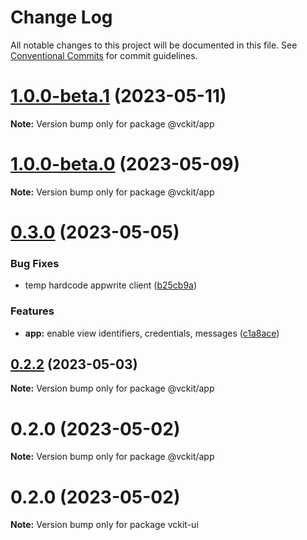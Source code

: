 # Change Log

All notable changes to this project will be documented in this file.
See [Conventional Commits](https://conventionalcommits.org) for commit guidelines.

# [1.0.0-beta.1](https://github.com/arpentnoir/project-vckit/compare/v0.3.0...v1.0.0-beta.1) (2023-05-11)

**Note:** Version bump only for package @vckit/app

# [1.0.0-beta.0](https://github.com/arpentnoir/project-vckit/compare/v0.3.0...v1.0.0-beta.0) (2023-05-09)

**Note:** Version bump only for package @vckit/app

# [0.3.0](https://github.com/arpentnoir/project-vckit/compare/v0.2.2...v0.3.0) (2023-05-05)

### Bug Fixes

- temp hardcode appwrite client ([b25cb9a](https://github.com/arpentnoir/project-vckit/commit/b25cb9ab5bd8fdb5195e2a4b16e87a4d2458303e))

### Features

- **app:** enable view identifiers, credentials, messages ([c1a8ace](https://github.com/arpentnoir/project-vckit/commit/c1a8aced242b2631fe1999902b23e6f0844ad9a6))

## [0.2.2](https://github.com/arpentnoir/project-vckit/compare/v0.2.1...v0.2.2) (2023-05-03)

**Note:** Version bump only for package @vckit/app

# 0.2.0 (2023-05-02)

**Note:** Version bump only for package @vckit/app

# 0.2.0 (2023-05-02)

**Note:** Version bump only for package vckit-ui
